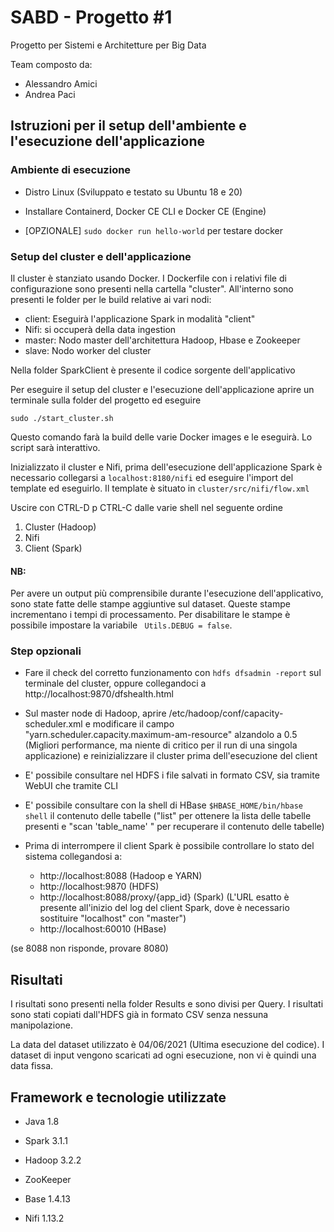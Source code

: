 # SABD - Progetto #1
Progetto per Sistemi e Architetture per Big Data

Team composto da:
 - Alessandro Amici
 - Andrea Paci

## Istruzioni per il setup dell'ambiente e l'esecuzione dell'applicazione

### Ambiente di esecuzione

 - Distro Linux (Sviluppato e testato su Ubuntu 18 e 20) 

 - Installare Containerd, Docker CE CLI e Docker CE (Engine)
 
 - [OPZIONALE] ``` sudo docker run hello-world ``` per testare docker
 

### Setup del cluster e dell'applicazione

  	
Il cluster è stanziato usando Docker. I Dockerfile con i relativi file di configurazione sono presenti nella cartella "cluster". All'interno sono presenti le folder per le build relative ai vari nodi:
 - client: Eseguirà l'applicazione Spark in modalità "client"
 - Nifi: si occuperà della data ingestion
 - master: Nodo master dell'architettura Hadoop, Hbase e Zookeeper
 - slave: Nodo worker del cluster
 
 Nella folder SparkClient è presente il codice sorgente dell'applicativo

Per eseguire il setup del cluster e l'esecuzione dell'applicazione aprire un terminale sulla folder del progetto ed eseguire

``` cd cluster/scripts
sudo ./start_cluster.sh 
```
Questo comando farà la build delle varie Docker images e le eseguirà. Lo script sarà interattivo.

Inizializzato il cluster e Nifi, prima dell'esecuzione dell'applicazione Spark è necessario collegarsi a ```localhost:8180/nifi``` ed eseguire l'import del template ed eseguirlo. Il template è situato in ```cluster/src/nifi/flow.xml```

Uscire con CTRL-D p CTRL-C dalle varie shell nel seguente ordine
 1) Cluster (Hadoop)
 1) Nifi
 2) Client  (Spark)
 
#### NB:
Per avere un output più comprensibile durante l'esecuzione dell'applicativo, sono state fatte delle stampe aggiuntive sul dataset. Queste stampe incrementano i tempi di processamento. Per disabilitare le stampe è possibile impostare la variabile  ``` Utils.DEBUG = false```.


### Step opzionali	
 	
 - Fare il check del corretto funzionamento con ```hdfs dfsadmin -report``` sul terminale del cluster, oppure collegandoci a http://localhost:9870/dfshealth.html
 	
 - Sul master node di Hadoop, aprire /etc/hadoop/conf/capacity-scheduler.xml e modificare il campo "yarn.scheduler.capacity.maximum-am-resource" alzandolo a 0.5 (Migliori performance, ma niente di critico per il run di una singola applicazione) e reinizializzare il cluster prima dell'esecuzione del client

 - E' possibile consultare nel HDFS i file salvati in formato CSV, sia tramite WebUI che tramite CLI
 
 - E' possibile consultare con la shell di HBase ```$HBASE_HOME/bin/hbase shell``` il contenuto delle tabelle ("list" per ottenere la lista delle tabelle presenti e "scan 'table_name' " per recuperare il contenuto delle tabelle)
 	 
 - Prima di interrompere il client Spark è possibile controllare lo stato del sistema collegandosi a:
 		
	+ http://localhost:8088   		               (Hadoop e YARN) 
 	+ http://localhost:9870   		               (HDFS)  
 	+ http://localhost:8088/proxy/{app_id}   	(Spark) (L'URL esatto è presente all'inizio del log del client Spark, dove è necessario sostituire "localhost" con "master")
 	+ http://localhost:60010  		               (HBase)
	
(se 8088 non risponde, provare 8080)  
 		
## Risultati

I risultati sono presenti nella folder Results e sono divisi per Query. I risultati sono stati copiati dall'HDFS già in formato CSV senza nessuna manipolazione.

La data del dataset utilizzato è 04/06/2021 (Ultima esecuzione del codice).
I dataset di input vengono scaricati ad ogni esecuzione, non vi è quindi una data fissa.

## Framework e tecnologie utilizzate

 - Java 1.8

 - Spark 3.1.1

 - Hadoop 3.2.2

 - ZooKeeper

 - Base 1.4.13

 - Nifi 1.13.2
